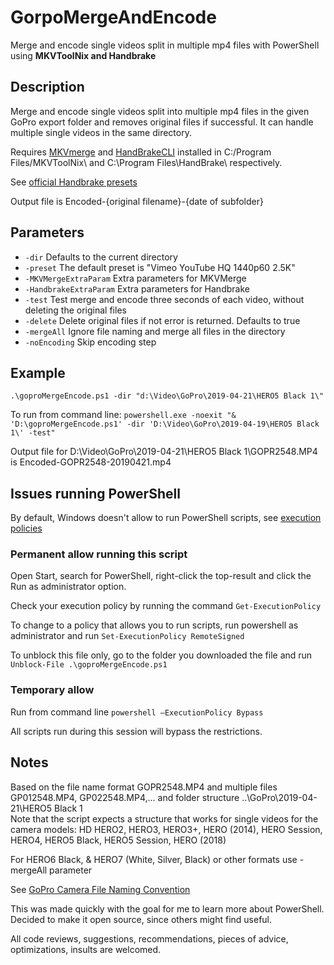 # GorpoMergeAndEncode
Merge and encode single videos split in multiple mp4 files with PowerShell using **MKVToolNix and Handbrake**

## Description
Merge and encode single videos split into multiple mp4 files in the given GoPro export folder and removes original files if successful. It can handle multiple single videos in the same directory.

Requires [MKVmerge](https://mkvtoolnix.download/) and [HandBrakeCLI](https://handbrake.fr/downloads2.php) installed in C:/Program Files/MKVToolNix\ and C:\Program Files\HandBrake\ respectively.


See [official Handbrake presets](https://handbrake.fr/docs/en/latest/technical/official-presets.html)

Output file is Encoded-{original filename}-{date of subfolder}

## Parameters

* `-dir` Defaults to the current directory
* `-preset` The default preset is "Vimeo YouTube HQ 1440p60 2.5K"
* `-MKVMergeExtraParam` Extra parameters for MKVMerge
* `-HandbrakeExtraParam` Extra parameters for Handbrake
* `-test` Test merge and encode three seconds of each video, without deleting the original files
* `-delete` Delete original files if not error is returned. Defaults to true
* `-mergeAll` Ignore file naming and merge all files in the directory
* `-noEncoding` Skip encoding step


## Example
`.\goproMergeEncode.ps1 -dir "d:\Video\GoPro\2019-04-21\HERO5 Black 1\"`

To run from command line:
`powershell.exe -noexit "& 'D:\goproMergeEncode.ps1' -dir 'D:\Video\GoPro\2019-04-19\HERO5 Black 1\' -test"`

Output file for D:\Video\GoPro\2019-04-21\HERO5 Black 1\GOPR2548.MP4 is Encoded-GOPR2548-20190421.mp4

## Issues running PowerShell
By default, Windows doesn't allow to run PowerShell scripts, see [execution policies](https://docs.microsoft.com/en-us/powershell/module/microsoft.powershell.core/about/about_execution_policies?view=powershell-6#powershell-execution-policies)

### Permanent allow running this script
Open Start, search for PowerShell, right-click the top-result and click the Run as administrator option.

Check your execution policy by running the command `Get-ExecutionPolicy`

To change to a policy that allows you to run scripts, run powershell as administrator and run `Set-ExecutionPolicy RemoteSigned`

To unblock this file only, go to the folder you downloaded the file and run `Unblock-File .\goproMergeEncode.ps1`

### Temporary allow
Run from command line `powershell –ExecutionPolicy Bypass`

All scripts run during this session will bypass the restrictions.

## Notes
Based on the file name format GOPR2548.MP4 and multiple files GP012548.MP4, GP022548.MP4,... and folder structure ..\GoPro\2019-04-21\HERO5 Black 1\
Note that the script expects a structure that works for single videos for the camera models: HD HERO2, HERO3, HERO3+, HERO (2014), HERO Session, HERO4, HERO5 Black, HERO5 Session, HERO (2018)

For HERO6 Black, & HERO7 (White, Silver, Black) or other formats use -mergeAll parameter

See [GoPro Camera File Naming Convention](https://gopro.com/help/articles/question_answer/GoPro-Camera-File-Naming-Convention)

This was made quickly with the goal for me to learn more about PowerShell.
Decided to make it open source, since others might find useful.

All code reviews, suggestions, recommendations, pieces of advice, optimizations, insults are welcomed.
